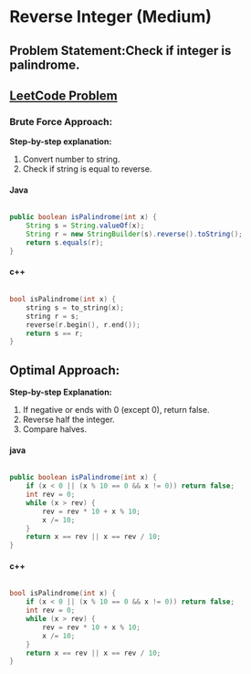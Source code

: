 # Reverse Integer (Medium)


## Problem Statement:Check if integer is palindrome.

## [LeetCode Problem](https://leetcode.com/problems/palindrome-number/description/)

### Brute Force Approach: 

**Step-by-step explanation:**
1. Convert number to string.
2. Check if string is equal to reverse.


#### Java

```java

public boolean isPalindrome(int x) {
    String s = String.valueOf(x);
    String r = new StringBuilder(s).reverse().toString();
    return s.equals(r);
}
```

#### c++

```cpp

bool isPalindrome(int x) {
    string s = to_string(x);
    string r = s;
    reverse(r.begin(), r.end());
    return s == r;
}
```

## Optimal Approach: 

**Step-by-step Explanation:**
1. If negative or ends with 0 (except 0), return false.
2. Reverse half the integer.
3. Compare halves.


#### java

``` java

public boolean isPalindrome(int x) {
    if (x < 0 || (x % 10 == 0 && x != 0)) return false;
    int rev = 0;
    while (x > rev) {
        rev = rev * 10 + x % 10;
        x /= 10;
    }
    return x == rev || x == rev / 10;
}
```

#### c++

``` cpp

bool isPalindrome(int x) {
    if (x < 0 || (x % 10 == 0 && x != 0)) return false;
    int rev = 0;
    while (x > rev) {
        rev = rev * 10 + x % 10;
        x /= 10;
    }
    return x == rev || x == rev / 10;
}   
```